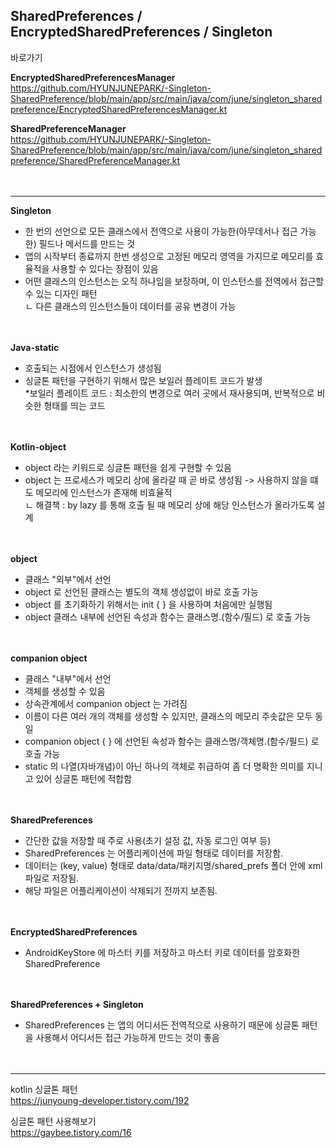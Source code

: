 SharedPreferences / EncryptedSharedPreferences / Singleton</br>
---

바로가기</br>

**EncryptedSharedPreferencesManager**</br>
https://github.com/HYUNJUNEPARK/-Singleton-SharedPreference/blob/main/app/src/main/java/com/june/singleton_sharedpreference/EncryptedSharedPreferencesManager.kt</br>

**SharedPreferenceManager**</br>
https://github.com/HYUNJUNEPARK/-Singleton-SharedPreference/blob/main/app/src/main/java/com/june/singleton_sharedpreference/SharedPreferenceManager.kt</br>
<br></br>

---

**Singleton**</br>
- 한 번의 선언으로 모든 클래스에서 전역으로 사용이 가능한(아무데서나 접근 가능한) 필드나 메서드를 만드는 것</br>
- 앱의 시작부터 종료까지 한번 생성으로 고정된 메모리 영역을 가지므로 메모리를 효율적을 사용할 수 있다는 장점이 있음</br>
- 어떤 클래스의 인스턴스는 오직 하나임을 보장하며, 이 인스턴스를 전역에서 접근할 수 있는 디자인 패턴</br>
ㄴ 다른 클래스의 인스턴스들이 데이터를 공유 변경이 가능</br>
<br></br>

**Java-static**</br>
- 호출되는 시점에서 인스턴스가 생성됨</br>
- 싱글톤 패턴을 구현하기 위해서 많은 보일러 플레이트 코드가 발생</br>
*보일러 플레이트 코드 : 최소한의 변경으로 여러 곳에서 재사용되며, 반복적으로 비슷한 형태를 띄는 코드</br>
<br></br>

**Kotlin-object**</br>
- object 라는 키워드로 싱글톤 패턴을 쉽게 구현할 수 있음</br>
- object 는 프로세스가 메모리 상에 올라갈 때 곧 바로 생성됨 -> 사용하지 않을 떄도 메모리에 인스턴스가 존재해 비효율적</br>
ㄴ 해결책 : by lazy 를 통해 호출 될 때 메모리 상에 해당 인스턴스가 올라가도록 설계</br>
<br></br>

**object**</br>
- 클래스 "외부"에서 선언</br>
- object 로 선언된 클래스는 별도의 객체 생성없이 바로 호출 가능</br>
- object 를 초기화하기 위해서는 init { } 을 사용하며 처음에만 실행됨</br>
- object 클래스 내부에 선언된 속성과 함수는 클래스명.(함수/필드) 로 호출 가능</br>
<br></br>

**companion object**</br>
- 클래스 "내부"에서 선언</br>
- 객체를 생성할 수 있음</br>
- 상속관계에서 companion object 는 가려짐</br>
- 이름이 다른 여러 개의 객체를 생성할 수 있지만, 클래스의 메모리 주솟값은 모두 동일</br>
- companion object { } 에 선언된 속성과 함수는 클래스명/객체명.(함수/필드) 로 호출 가능</br>
- static 의 나열(자바개념)이 아닌 하나의 객체로 취급하여 좀 더 명확한 의미를 지니고 있어 싱글톤 패턴에 적합함</br>
<br></br>

**SharedPreferences**</br>
- 간단한 값을 저장할 때 주로 사용(초기 설정 값, 자동 로그인 여부 등)</br>
- SharedPreferences 는 어플리케이션에 파일 형태로 데이터를 저장함.</br>
- 데이터는 (key, value) 형태로 data/data/패키지명/shared_prefs 폴더 안에 xml 파일로 저장됨.</br>
- 해당 파일은 어플리케이션이 삭제되기 전까지 보존됨.</br>
<br></br>

**EncryptedSharedPreferences**</br>
- AndroidKeyStore 에 마스터 키를 저장하고 마스터 키로 데이터를 암호화한 SharedPreference</br>
<br></br>

**SharedPreferences + Singleton**</br>
- SharedPreferences 는 앱의 어디서든 전역적으로 사용하기 때문에 싱글톤 패턴을 사용해서 어디서든 접근 가능하게 만드는 것이 좋음</br>
<br></br>

---

kotlin 싱글톤 패턴</br>
https://junyoung-developer.tistory.com/192</br>

싱글톤 패턴 사용해보기</br>
https://gaybee.tistory.com/16</br>
